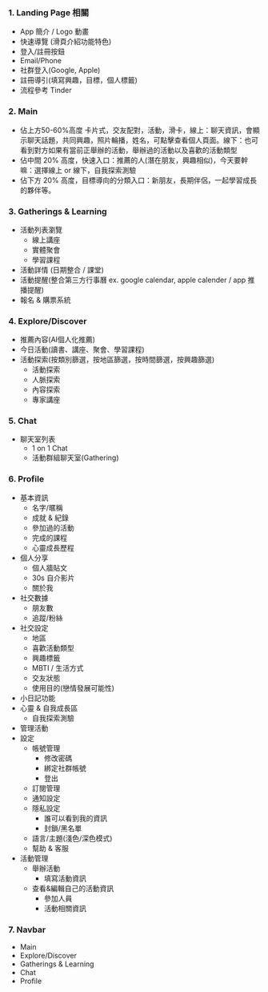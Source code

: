 ### 1. Landing Page 相關
- App 簡介 / Logo 動畫
- 快速導覽 (滑頁介紹功能特色)
- 登入/註冊按鈕
- Email/Phone
- 社群登入(Google, Apple)
- 註冊導引(填寫興趣，目標，個人標籤)
- 流程參考 Tinder

### 2. Main
- 佔上方50-60%高度 卡片式，交友配對，活動，滑卡，線上：聊天資訊，會顯示聊天話題，共同興趣，照片輪播，姓名，可點擊查看個人頁面。線下：也可看到對方如果有當前正舉辦的活動，舉辦過的活動以及喜歡的活動類型
- 佔中間 20% 高度，快速入口：推薦的人(潛在朋友，興趣相似)，今天要幹嘛：選擇線上 or 線下，自我探索測驗
- 佔下方 20% 高度，目標導向的分類入口：新朋友，長期伴侶，一起學習成長的夥伴等。

### 3. Gatherings & Learning
- 活動列表瀏覽
  - 線上講座
  - 實體聚會
  - 學習課程
- 活動詳情 (日期整合 / 課堂)
- 活動提醒(整合第三方行事曆 ex. google calendar, apple calender / app 推播提醒)
- 報名 & 購票系統

### 4. Explore/Discover
- 推薦內容(AI個人化推薦)
- 今日活動(讀書、講座、聚會、學習課程)
- 活動探索(按類別篩選，按地區篩選，按時間篩選，按興趣篩選)
  - 活動探索
  - 人脈探索
  - 內容探索
  - 專家講座

### 5. Chat
- 聊天室列表
  - 1 on 1 Chat
  - 活動群組聊天室(Gathering)

### 6. Profile
- 基本資訊
  - 名字/暱稱
  - 成就 & 紀錄
  - 參加過的活動
  - 完成的課程
  - 心靈成長歷程
- 個人分享
  - 個人牆貼文
  - 30s 自介影片
  - 關於我
- 社交數據
  - 朋友數
  - 追蹤/粉絲
- 社交設定
  - 地區
  - 喜歡活動類型
  - 興趣標籤
  - MBTI / 生活方式
  - 交友狀態
  - 使用目的(戀情發展可能性)
- 小日記功能
- 心靈 & 自我成長區
  - 自我探索測驗
- 管理活動
- 設定
  - 帳號管理
    - 修改密碼
    - 綁定社群帳號
    - 登出
  - 訂閱管理
  - 通知設定
  - 隱私設定
    - 誰可以看到我的資訊
    - 封鎖/黑名單
  - 語言/主題(淺色/深色模式)
  - 幫助 & 客服
- 活動管理
  - 舉辦活動
    - 填寫活動資訊
  - 查看&編輯自己的活動資訊
    - 參加人員
    - 活動相關資訊

### 7. Navbar
- Main
- Explore/Discover
- Gatherings & Learning
- Chat
- Profile